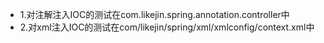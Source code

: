 + 1.对注解注入IOC的测试在com.likejin.spring.annotation.controller中
+ 2.对xml注入IOC的测试在com/likejin/spring/xml/xmlconfig/context.xml中